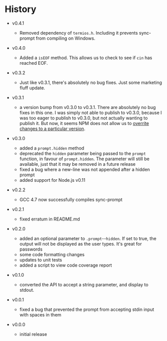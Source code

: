 # History

- v0.4.1
  - Removed dependency of `termios.h`. Including it prevents sync-prompt from compiling on Windows.

- v0.4.0
  - Added a `isEOF` method. This allows us to check to see if `cin` has reached EOF.

- v0.3.2
  - Just like v0.3.1, there's absolutely no bug fixes. Just some marketing fluff update.

- v0.3.1
  - a version bump from v0.3.0 to v0.3.1. There are absolutely no bug fixes in this one. I was simply not able to publish to v0.3.0, because I was too eager to publish to v0.3.0, but not actually wanting to publish it. But now, it seems NPM does not allow us to [overrite changes to a particular version](https://github.com/npm/npm-registry-couchapp/issues/148).

- v0.3.0
  - added a `prompt.hidden` method
  - deprecated the `hidden` parameter being passed to the `prompt` function, in favour of `prompt.hidden`. The parameter will still be available, just that it may be removed in a future release
  - fixed a bug where a new-line was not appended after a hidden prompt
  - added support for Node.js v0.11

- v0.2.2
  - GCC 4.7 now successfully compiles sync-prompt

- v0.2.1
  - fixed erratum in README.md

- v0.2.0
  - added an optional parameter to `.prompt`--`hidden`. If set to true, the output will not be displayed as the user types. It's great for passwords
  - some code formatting changes
  - updates to unit tests
  - added a script to view code coverage report

- v0.1.0
  - converted the API to accept a string parameter, and display to stdout.

- v0.0.1
  - fixed a bug that prevented the prompt from accepting stdin input with spaces in them

- v0.0.0
  - initial release